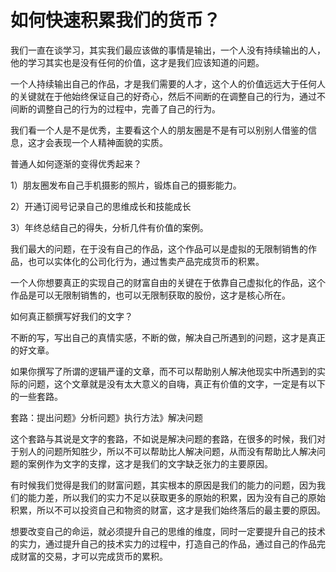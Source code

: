 # 如何快速积累我们的货币？

我们一直在谈学习，其实我们最应该做的事情是输出，一个人没有持续输出的人，他的学习其实也是没有任何的价值，这才是我们应该知道的问题。

一个人持续输出自己的作品，才是我们需要的人才，这个人的价值远远大于​任何人的关键就在于他始终保证自己的好奇心，然后不间断的在调整自己的行为，通过不间断的调整自己的行为的过程中，完善了自己的行为。

我们看一个人是不是优秀，主要看这个人的朋友圈是不是有可以别别人借鉴的信息，这才会表现一个人精神面貌的实质。

普通人如何逐渐的变得优秀起来？

1）朋友圈发布自己手机摄影的照片，锻炼自己的摄影能力。

2）开通订阅号记录自己的思维成长和技能成长

3）年终总结自己的得失，分析几件有价值的案例。

我们最大的问题，在于没有自己的作品，这个作品可以是虚拟的无限制销售的作品，也可以实体化的公司化行为，通过售卖产品完成货币的积累。

一个人你想要真正的实现自己的财富自由的关键在于依靠自己虚拟化的作品，这个作品是可以无限制销售的，也可以无限制获取的股份，这才是核心所在。

如何真正额撰写好我们的文字？

不断的写，写出自己的真情实感，不断的做，解决自己所遇到的问题，这才是真正的好文章。

如果你撰写了所谓的逻辑严谨的文章，而不可以帮助别人解决他现实中所遇到的实际的问题，这个文章就是没有太大意义的自嗨，真正有价值的文字，一定是有以下的一些套路。

套路：提出问题》分析问题》执行方法》解决问题

这个套路与其说是文字的套路，不如说是解决问题的套路，在很多的时候，我们对于别人的问题所知胜少，所以不可以帮助比人解决问题，从而没有帮助比人解决问题的案例作为文字的支撑，这才是我们的文字缺乏张力的主要原因。

有时候我们觉得是我们的财富问题，其实根本的原因是我们的能力的问题，因为我们的能力差，所以我们的实力不足以获取更多的原始的积累，因为没有自己的原始积累，所以不可以投资自己和物资的财富，这才是我们始终落后的最主要的原因。

想要改变自己的命运，就必须提升自己的思维的维度，同时一定要提升自己的技术的实力，通过提升自己的技术实力的过程中，打造自己的作品，通过自己的作品完成财富的交易，才可以完成货币的累积。
